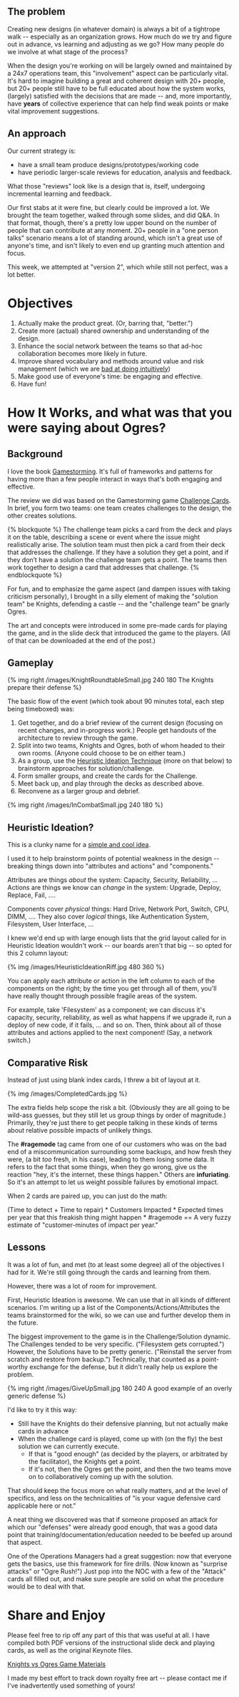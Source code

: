 <!--
.. title: Using Ogres to Improve Your Designs
.. date: 2011/10/21 18:01
.. slug: index
.. tags:
.. link:
.. description:
-->


## The problem

Creating new designs (in whatever domain) is always a bit of a tightrope walk -- especially as an organization grows. How much do we try and figure out in advance, vs learning and adjusting as we go? How many people do we involve at what stage of the process?

When the design you're working on will be largely owned and maintained by a 24x7 operations team, this "involvement" aspect can be particularly vital. It's hard to imagine building a great and coherent design with 20+ people, but 20+ people still have to be full educated about how the system works, (largely) satisfied with the decisions that are made -- and, more importantly, have **years** of collective experience that can help find weak points or make vital improvement suggestions.

## An approach

Our current strategy is:

* have a small team produce designs/prototypes/working code
* have periodic larger-scale reviews for education, analysis and feedback.

What those "reviews" look like is a design that is, itself, undergoing incremental learning and feedback.

Our first stabs at it were fine, but clearly could be improved a lot. We brought the team together, walked through some slides, and did Q&A. In that format, though, there's a pretty low upper bound on the number of people that can contribute at any moment. 20+ people in a "one person talks" scenario means a lot of standing around, which isn't a great use of anyone's time, and isn't likely to even end up granting much attention and focus.
 
This week, we attempted at "version 2", which while still not perfect, was a lot better.

# Objectives

1. Actually make the product great. (Or, barring that, "better.")
2. Create more (actual) shared ownership and understanding of the design.
3. Enhance the social network between the teams so that ad-hoc collaboration becomes more likely in future.
4. Improve shared vocabulary and methods around value and risk management (which we are [bad at doing intuitively](http://discovermagazine.com/2011/jul-aug/11-what-you-dont-know-can-kill-you))
5. Make good use of everyone's time: be engaging and effective.
6. Have fun!

# How It Works, and what was that you were saying about Ogres?

## Background 

I love the book [Gamestorming](http://goo.gl/GMR8e). It's full of frameworks and patterns for having more than a few people interact in ways that's both engaging and effective.

The review we did was based on the Gamestorming game [Challenge Cards](http://www.gogamestorm.com/?p=572).
In brief, you form two teams: one team creates challenges to the design, the other creates solutions.

{% blockquote %}
The challenge team picks a card from the deck and plays it on the table, describing a scene or event where the issue might realistically arise. The solution team must then pick a card from their deck that addresses the challenge. If they have a solution they get a point, and if they don’t have a solution the challenge team gets a point. The teams then work together to design a card that addresses that challenge.
{% endblockquote %}

For fun, and to emphasize the game aspect (and dampen issues with taking criticism personally), I brought in a silly element of making the "solution team" be Knights, defending a castle -- and the "challenge team" be gnarly Ogres. 

The art and concepts were introduced in some pre-made cards for playing the game, and in the slide deck that introduced the game to the players. (All of that can be downloaded at the end of the post.)

## Gameplay

{% img right /images/KnightRoundtableSmall.jpg 240 180 The Knights prepare their defense %}

The basic flow of the event (which took about 90 minutes total, each step being timeboxed) was:

1. Get together, and do a brief review of the current design (focusing on recent changes, and in-progress work.) People get handouts of the architecture to review through the game.
2. Split into two teams, Knights and Ogres, both of whom headed to their own rooms. (Anyone could choose to be on either team.)
3. As a group, use the [Heuristic Ideation Technique](http://www.gogamestorm.com/?p=470) (more on that below) to brainstorm approaches for solution/challenge.
4. Form smaller groups, and create the cards for the Challenge.
5. Meet back up, and play through the decks as described above.
6. Reconvene as a larger group and debrief.

{% img right /images/InCombatSmall.jpg 240 180 %}

## Heuristic Ideation?

This is a clunky name for a [simple and cool idea](http://www.gogamestorm.com/?p=470). 

I used it to help brainstorm points of potential weakness in the design -- breaking things down into "attributes and actions" and "components."

Attributes are things *about* the system: Capacity, Security, Reliability, ...
Actions are things we know can *change* in the system: Upgrade, Deploy, Replace, Fail, ....

Components cover *physical* things: Hard Drive, Network Port, Switch, CPU, DIMM, ....
They also cover *logical* things, like Authentication System, Filesystem, User Interface, ...

I knew we'd end up with large enough lists that the grid layout called for in Heuristic Ideation wouldn't work -- our boards aren't that big -- so opted for this 2 column layout:

{% img /images/HeuristicIdeationRiff.jpg 480 360 %}

You can apply each attribute or action in the left column to each of the
components on the right; by the time you get through all of them, you'll
have really thought through possible fragile areas of the system.

For example, take 'Filesystem' as a component; we can discuss it's
capacity, security, reliability, as well as what happens if we upgrade
it, run a deploy of new code, if it fails, ... and so on. Then, think
about all of those attributes and actions applied to the next component!
(Say, a network switch.)

## Comparative Risk

Instead of just using blank index cards, I threw a bit of layout at it.

{% img /images/CompletedCards.jpg  %}

The extra fields help scope the risk a bit. (Obviously they are all going to be wild-ass guesses, but they still let us group things by order of magnitude.) Primarily, they're just there to get people talking in these kinds of terms about relative possible impacts of unlikely things.

The **#ragemode** tag came from one of our customers who was on the bad end of a miscommunication surrounding some backups, and how fresh they were, (a bit _too_ fresh, in his case), leading to them losing some data. It refers to the fact that some things, when they go wrong, give us the reaction "hey, it's the internet, these things happen." Others are **infuriating**. So it's an attempt to let us weight possible failures by emotional impact.

When 2 cards are paired up, you can just do the math:

(Time to detect + Time to repair) * Customers Impacted * Expected times per year that this freakish thing might happen * #ragemode == A very fuzzy estimate of "customer-minutes of impact per year."

## Lessons

It was a lot of fun, and met (to at least some degree) all of the objectives I had for it. We're still going through the cards and learning from them.

However, there was a lot of room for improvement.

First, Heuristic Ideation is awesome. We can use that in all kinds of different scenarios. I'm writing up a list of the Components/Actions/Attributes the teams brainstormed for the wiki, so we can use and further develop them in the future.

The biggest improvement to the game is in the Challenge/Solution dynamic. The Challenges tended to be very specific. ("Filesystem gets corrupted.") However, the Solutions have to be pretty generic. ("Reinstall the server from scratch and restore from backup.") Technically, that counted as a point-worthy exchange for the defense, but it didn't really help us explore the problem.

{% img right /images/GiveUpSmall.jpg 180 240 A good example of an overly generic defense %}

I'd like to try it this way:

* Still have the Knights do their defensive planning, but not actually make cards in advance
* When the challenge card is played, come up with (on the fly) the best solution we can currently execute.
  * If that is "good enough" (as decided by the players, or arbitrated by the facilitator), the Knights get a point.
  * If it's not, then the Ogres get the point, and then the two teams move on to collaboratively coming up with the solution.
  
That should keep the focus more on what really matters, and at the level of specifics, and less on the technicalities of "is your vague defensive card applicable here or not."

A neat thing we discovered was that if someone proposed an attack for which our "defenses" were already good enough, that was a good data point that training/documentation/education needed to be beefed up around that aspect.

One of the Operations Managers had a great suggestion: now that everyone gets the basics, use this framework for fire drills. (Now known as "surprise attacks" or "Ogre Rush!") Just pop into the NOC with a few of the "Attack" cards all filled out, and make sure people are solid on what the procedure would be to deal with that.

# Share and Enjoy

Please feel free to rip off any part of this that was useful at all.
I have compiled both PDF versions of the instructional slide deck and playing cards, as well as the original Keynote files.

[Knights vs Ogres Game Materials](http://serialized.net/images/KnightsVOgres.zip)

I made my best effort to track down royalty free art -- please contact me if I've inadvertently used something of yours!
